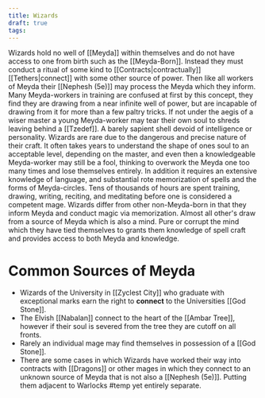```yaml
---
title: Wizards
draft: true
tags:
---
```

Wizards hold no well of [[Meyda]] within themselves and do not have access to one from birth such as the [[Meyda-Born]]. Instead they must conduct a ritual of some kind to [[Contracts|contractually]] [[Tethers|connect]] with some other source of power. Then like all workers of Meyda their [[Nephesh (5e)]] may process the Meyda which they inform. Many Meyda-workers in training are confused at first by this concept, they find they are drawing from a near infinite well of power, but are incapable of drawing from it for more than a few paltry tricks. If not under the aegis of a wiser master a young Meyda-worker may tear their own soul to shreds leaving behind a [[Tzedef]]. A barely sapient shell devoid of intelligence or personality. 
Wizards are rare due to the dangerous and precise nature of their craft. It often takes years to understand the shape of ones soul to an acceptable level, depending on the master, and even then a knowledgeable Meyda-worker may still be a fool, thinking to overwork the Meyda one too many times and lose themselves entirely. In addition it requires an extensive knowledge of language, and substantial rote memorization of spells and the forms of Meyda-circles. Tens of thousands of hours are spent training, drawing, writing, reciting, and meditating before one is considered a competent mage.
Wizards differ from other non-Meyda-born in that they inform Meyda and conduct magic via memorization. Almost all other's draw from a source of Meyda which is also a mind. Pure or corrupt the mind which they have tied themselves to grants them knowledge of spell craft and provides access to both Meyda and knowledge.
# Common Sources of Meyda
- Wizards of the University in [[Zyclest City]] who graduate with exceptional marks earn the right to **connect** to the Universities [[God Stone]]. 
- The Elvish [[Nabalan]] connect to the heart of the [[Ambar Tree]], however if their soul is severed from the tree they are cutoff on all fronts.
- Rarely an individual mage may find themselves in possession of a [[God Stone]].
- There are some cases in which Wizards have worked their way into contracts with [[Dragons]] or other mages in which they connect to an unknown source of Meyda that is not also a [[Nephesh (5e)]]. Putting them adjacent to Warlocks #temp yet entirely separate.